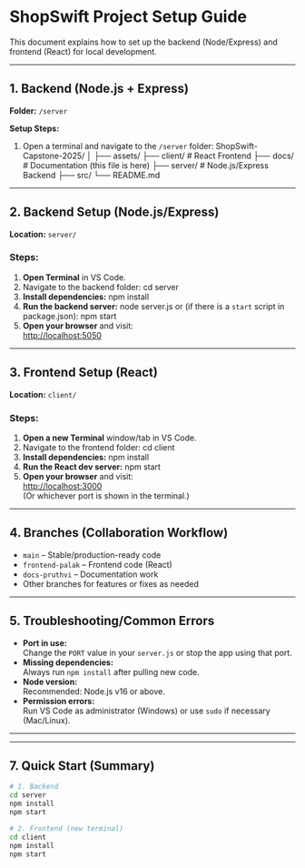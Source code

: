 # ShopSwift Project Setup Guide

This document explains how to set up the backend (Node/Express) and frontend (React) for local development.

---

## 1. Backend (Node.js + Express)

**Folder:** `/server`

**Setup Steps:**
1. Open a terminal and navigate to the `/server` folder:
ShopSwift-Capstone-2025/
│
├── assets/
├── client/            # React Frontend
├── docs/              # Documentation (this file is here)
├── server/            # Node.js/Express Backend
├── src/
└── README.md
---

## 2. Backend Setup (Node.js/Express)

**Location:** `server/`

### Steps:
1. **Open Terminal** in VS Code.
2. Navigate to the backend folder:
cd server
3. **Install dependencies:**
npm install
4. **Run the backend server:**
node server.js
or (if there is a `start` script in package.json):
npm start
5. **Open your browser** and visit:  
[http://localhost:5050](http://localhost:5050)  

---

## 3. Frontend Setup (React)

**Location:** `client/`

### Steps:
1. **Open a new Terminal** window/tab in VS Code.
2. Navigate to the frontend folder:
cd client
3. **Install dependencies:**
npm install
4. **Run the React dev server:**
npm start
5. **Open your browser** and visit:  
[http://localhost:3000](http://localhost:3000)  
(Or whichever port is shown in the terminal.)

---

## 4. Branches (Collaboration Workflow)

- `main` – Stable/production-ready code
- `frontend-palak` – Frontend code (React)
- `docs-pruthvi` – Documentation work
- Other branches for features or fixes as needed


---

## 5. Troubleshooting/Common Errors

- **Port in use:**  
Change the `PORT` value in your `server.js` or stop the app using that port.
- **Missing dependencies:**  
Always run `npm install` after pulling new code.
- **Node version:**  
Recommended: Node.js v16 or above.
- **Permission errors:**  
Run VS Code as administrator (Windows) or use `sudo` if necessary (Mac/Linux).

---


---

## 7. Quick Start (Summary)

```sh
# 1. Backend
cd server
npm install
npm start

# 2. Frontend (new terminal)
cd client
npm install
npm start